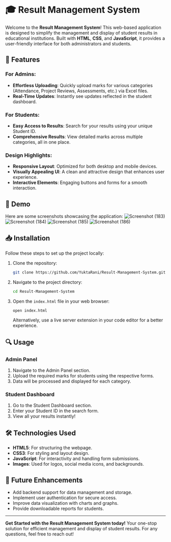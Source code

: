 # 🎓 Result Management System

Welcome to the **Result Management System**! This web-based application is designed to simplify the management and display of student results in educational institutions. Built with **HTML**, **CSS**, and **JavaScript**, it provides a user-friendly interface for both administrators and students.

## 🚀 Features

### For Admins:
- **Effortless Uploading**: Quickly upload marks for various categories (Attendance, Project Reviews, Assessments, etc.) via Excel files.
- **Real-Time Updates**: Instantly see updates reflected in the student dashboard.

### For Students:
- **Easy Access to Results**: Search for your results using your unique Student ID.
- **Comprehensive Results**: View detailed marks across multiple categories, all in one place.

### Design Highlights:
- **Responsive Layout**: Optimized for both desktop and mobile devices.
- **Visually Appealing UI**: A clean and attractive design that enhances user experience.
- **Interactive Elements**: Engaging buttons and forms for a smooth interaction.

## 📸 Demo

Here are some screenshots showcasing the application:
![Screenshot (183)](https://github.com/user-attachments/assets/f5fd1ce9-2da5-4f1a-8e92-d1dfa8ea4cd2)
![Screenshot (184)](https://github.com/user-attachments/assets/fffa9d97-dce4-4412-ae76-aab09c630176)
![Screenshot (185)](https://github.com/user-attachments/assets/3b5cfe2b-b548-487c-9750-6f444ec89c8a)
![Screenshot (186)](https://github.com/user-attachments/assets/a58775c4-c456-41a0-a849-de7a7184696f)

## 📥 Installation

Follow these steps to set up the project locally:

1. Clone the repository:
    ```bash
    git clone https://github.com/YuktaRani/Result-Management-System.git
    ```

2. Navigate to the project directory:
    ```bash
    cd Result-Management-System
    ```

3. Open the `index.html` file in your web browser:
    ```bash
    open index.html
    ```
   Alternatively, use a live server extension in your code editor for a better experience.

## 🔍 Usage

### Admin Panel
1. Navigate to the Admin Panel section.
2. Upload the required marks for students using the respective forms.
3. Data will be processed and displayed for each category.

### Student Dashboard
1. Go to the Student Dashboard section.
2. Enter your Student ID in the search form.
3. View all your results instantly!

## 🛠 Technologies Used
- **HTML5**: For structuring the webpage.
- **CSS3**: For styling and layout design.
- **JavaScript**: For interactivity and handling form submissions.
- **Images**: Used for logos, social media icons, and backgrounds.

## 🌟 Future Enhancements
- Add backend support for data management and storage.
- Implement user authentication for secure access.
- Improve data visualization with charts and graphs.
- Provide downloadable reports for students.
  
-----

**Get Started with the Result Management System today!** Your one-stop solution for efficient management and display of student results. For any questions, feel free to reach out!


